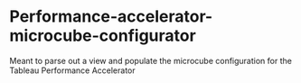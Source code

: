 # Performance-accelerator-microcube-configurator
Meant to parse out a view and populate the microcube configuration for the Tableau Performance Accelerator
